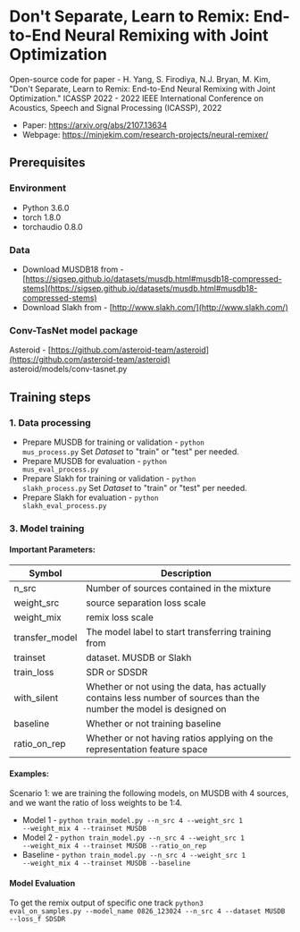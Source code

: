 # Don't Separate, Learn to Remix: End-to-End Neural Remixing with Joint Optimization
Open-source code for paper - H. Yang, S. Firodiya, N.J. Bryan, M. Kim, "Don't Separate, Learn to Remix: End-to-End Neural Remixing with Joint Optimization."  ICASSP 2022 - 2022 IEEE International Conference on
Acoustics, Speech and Signal Processing (ICASSP), 2022

- Paper: https://arxiv.org/abs/2107.13634
- Webpage: https://minjekim.com/research-projects/neural-remixer/
  
## Prerequisites
### Environment
- Python 3.6.0 <br>
- torch 1.8.0 <br>
- torchaudio 0.8.0 <br>

### Data
- Download MUSDB18 from - [https://sigsep.github.io/datasets/musdb.html#musdb18-compressed-stems](https://sigsep.github.io/datasets/musdb.html#musdb18-compressed-stems)
- Download Slakh from - [http://www.slakh.com/](http://www.slakh.com/)
### Conv-TasNet model package
Asteroid - [https://github.com/asteroid-team/asteroid](https://github.com/asteroid-team/asteroid)<br>
asteroid/models/conv-tasnet.py

## Training steps
### 1. Data processing
- Prepare MUSDB for training or validation - 
<code>python mus_process.py</code>
Set _Dataset_ to "train" or "test" per needed. 
- Prepare MUSDB for evaluation - 
<code>python mus_eval_process.py</code>
- Prepare Slakh for training or validation - 
<code>python slakh_process.py</code>
Set _Dataset_ to "train" or "test" per needed. 
- Prepare Slakh for evaluation - 
<code>python slakh_eval_process.py</code>

### 3. Model training
#### Important Parameters:

| Symbol | Description |
| --- | ----------- |
| n_src          |  Number of sources contained in the mixture|
| weight_src                   |  source separation loss scale|
| weight_mix                  |  remix loss scale |
| transfer_model               |  The model label to start transferring training from |
| trainset            | dataset. MUSDB or Slakh |
| train_loss               |  SDR or SDSDR |
| with_silent          | Whether or not using the data, has actually contains less number of sources than the number the model is designed on |
| baseline                   | Whether or not training baseline |
| ratio_on_rep                |  Whether or not having ratios applying on the representation feature space  |

#### Examples:
Scenario 1:  we are training the following models, on MUSDB with 4 sources, and we want the ratio of loss weights to be 1:4.
- Model 1 -  <code>python train_model.py --n_src 4 --weight_src 1 --weight_mix 4 --trainset MUSDB </code>
- Model 2 - <code>python train_model.py --n_src 4 --weight_src 1 --weight_mix 4 --trainset MUSDB --ratio_on_rep</code>
- Baseline - <code>python train_model.py --n_src 4 --weight_src 1 --weight_mix 4 --trainset MUSDB --baseline</code>

#### Model Evaluation
To get the remix output of specific one track
<code>python3 eval_on_samples.py  --model_name 0826_123024 --n_src 4 --dataset MUSDB --loss_f SDSDR<code>
